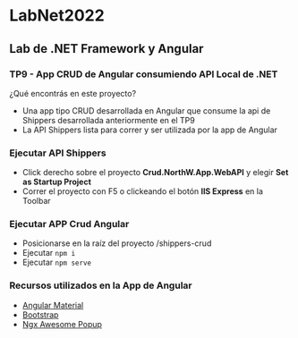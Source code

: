 # LabNet2022

## Lab de .NET Framework y Angular 

### TP9 - App CRUD de Angular consumiendo API Local de .NET

¿Qué encontrás en este proyecto?

- Una app tipo CRUD desarrollada en Angular que consume la api de Shippers desarrollada anteriormente en el TP9
- La API Shippers lista para correr y ser utilizada por la app de Angular

### Ejecutar API Shippers
- Click derecho sobre el proyecto **Crud.NorthW.App.WebAPI** y elegir **Set as Startup Project**
- Correr el proyecto con F5 o clickeando el botón **IIS Express** en la Toolbar

### Ejecutar APP Crud Angular
- Posicionarse en la raíz del proyecto /shippers-crud
- Ejecutar `npm i`
- Ejecutar `npm serve` 

### Recursos utilizados en la App de Angular
- [Angular Material](https://material.angular.io/guide/getting-started)
- [Bootstrap](https://getbootstrap.com/)
- [Ngx Awesome Popup](https://costlydeveloper.github.io/ngx-awesome-popup/#/)
